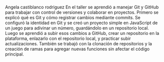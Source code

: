 Angela castiblanco rodriguez 
En el taller se aprendió a manejar Git y GitHub para trabajar con control de versiones y colaborar en proyectos.
Primero se explicó qué es Git y cómo registrar cambios mediante commits. Se configuró la identidad en Git y se creó un proyecto simple en JavaScript de un juego para adivinar un número, guardándolo en un repositorio local.
Luego se aprendió a subir esos cambios a GitHub, crear un repositorio en la plataforma, enlazarlo con el repositorio local, y practicar subir actualizaciones. También se trabajó con la clonación de repositorios y la creación de ramas para agregar nuevas funciones sin afectar el código principal.

